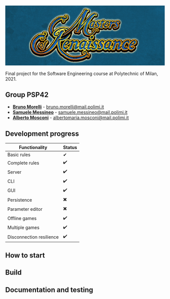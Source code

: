 ![game banner](./banner.png)

Final project for the Software Engineering course at Polytechnic of Milan, 2021.

## Group PSP42
- **[Bruno Morelli](https://github.com/BrunoMor99)** - bruno.morelli@mail.polimi.it
- **[Samuele Messineo](https://github.com/SamueleMessineo)** - samuele.messineo@mail.polimi.it
- **[Alberto Mosconi](https://github.com/albertomosconi)** - albertomaria.mosconi@mail.polimi.it

[//]: # (symbols ✔️ ✖️)

## Development progress
| Functionality | Status |
|--- | --- | 
|Basic rules|✔|
|Complete rules|✔️|
|Server|✔️|
|CLI|✔️|
|GUI|✔️|
|Persistence|✖️|
|Parameter editor|✖️|
|Offline games|✔️|
|Multiple games|✔️|
|Disconnection resilience|✔️|

## How to start

## Build

## Documentation and testing

